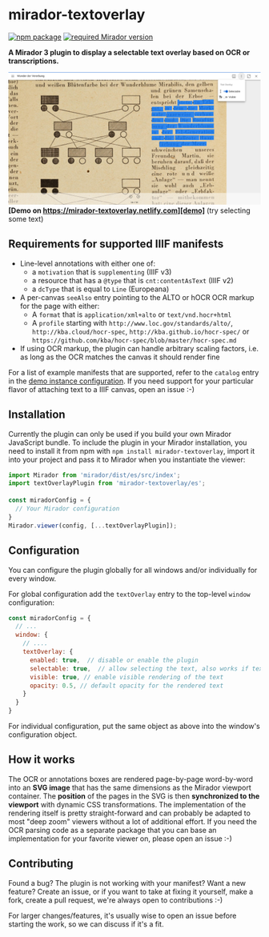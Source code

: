 # mirador-textoverlay

[![npm package][npm-badge]][npm]
[![required Mirador version][mirador-badge]][mirador]

**A Mirador 3 plugin to display a selectable text overlay based on OCR or transcriptions.**

[![Screenshot][screenshot]][demo]
**[Demo on https://mirador-textoverlay.netlify.com][demo]** (try selecting some text)

## Requirements for supported IIIF manifests

- Line-level annotations with either one of:
  - a `motivation` that is `supplementing` (IIIF v3)
  - a resource that has a `@type` that is `cnt:contentAsText`  (IIIF v2)
  - a `dcType` that is equal to `Line` (Europeana)
- A per-canvas `seeAlso` entry pointing to the ALTO or hOCR OCR markup for
  the page with either:
  - A `format` that is `application/xml+alto` or `text/vnd.hocr+html`
  - A `profile` starting with `http://www.loc.gov/standards/alto/`,
  `http://kba.cloud/hocr-spec`, `http://kba.github.io/hocr-spec/` or
  `https://github.com/kba/hocr-spec/blob/master/hocr-spec.md`
- If using OCR markup, the plugin can handle arbitrary scaling factors, i.e.
as long as the OCR matches the canvas it should render fine

For a list of example manifests that are supported, refer to the `catalog`
entry in the [demo instance configuration][demo-cfg-catalog]. If you need
support for your particular flavor of attaching text to a IIIF canvas, open
an issue :-)

[demo-cfg-catalog]: https://github.com/dbmdz/mirador-textoverlay/blob/master/demo/src/index.js#L5-L13

## Installation
Currently the plugin can only be used if you build your own Mirador JavaScript bundle.
To include the plugin in your Mirador installation, you need to install it
from npm with `npm install mirador-textoverlay`, import it into your project
and pass it to Mirador when you instantiate the viewer:

```javascript
import Mirador from 'mirador/dist/es/src/index';
import textOverlayPlugin from 'mirador-textoverlay/es';

const miradorConfig = {
  // Your Mirador configuration
}
Mirador.viewer(config, [...textOverlayPlugin]);
```

## Configuration
You can configure the plugin globally for all windows and/or individually for
every window.

For global configuration add the `textOverlay` entry to the top-level
`window` configuration:

```javascript
const miradorConfig = {
  // ...
  window: {
    // ....
    textOverlay: {
      enabled: true,  // disable or enable the plugin
      selectable: true,  // allow selecting the text, also works if text is not visible,
      visible: true, // enable visible rendering of the text
      opacity: 0.5, // default opacity for the rendered text
    }
  }
}
```
For individual configuration, put the same object as above into the window's
configuration object.

## How it works

The OCR or annotations boxes are rendered page-by-page word-by-word into an
**SVG image** that has the same dimensions as the Mirador viewport container.
The **position** of the pages in the SVG is then **synchronized to the
viewport** with dynamic CSS transformations. The implementation of the
rendering itself is pretty straight-forward and can probably be adapted to
most "deep zoom" viewers without a lot of additional effort.
If you need the OCR parsing code as a separate package that you can base an
implementation for your favorite viewer on, please open an issue :-)

## Contributing
Found a bug? The plugin is not working with your manifest? Want a new
feature? Create an issue, or if you want to take at fixing it yourself, make
a fork, create a pull request, we're always open to contributions :-)

For larger changes/features, it's usually wise to open an issue before
starting the work, so we can discuss if it's a fit.

[npm-badge]: https://img.shields.io/npm/v/mirador-textoverlay.png?style=flat-square
[npm]: https://www.npmjs.org/package/mirador-textoverlay

[mirador-badge]: https://img.shields.io/badge/Mirador-%E2%89%A53.0.0--rc.3-blueviolet 
[mirador]: https://github.com/ProjectMirador/mirador/releases/tag/v3.0.0-rc.3

[screenshot]: .docassets/screenshot.png
[demo]: https://mirador-textoverlay.netlify.com